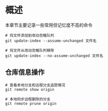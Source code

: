 # 概述
本章节主要记录一些常用但记忆度不高的命令

```shell
# 将文件添加到改动忽略队列
git update-index --assume-unchanged 文件名

# 将文件从改动忽略队列移除
git update-index --no-assume-unchanged 文件名
```

## 仓库信息操作
```shell
# 查看本地分支和远程分支追踪情况
git remote show origin

# 本地同步远程删除的分支
git remote prune origin
```